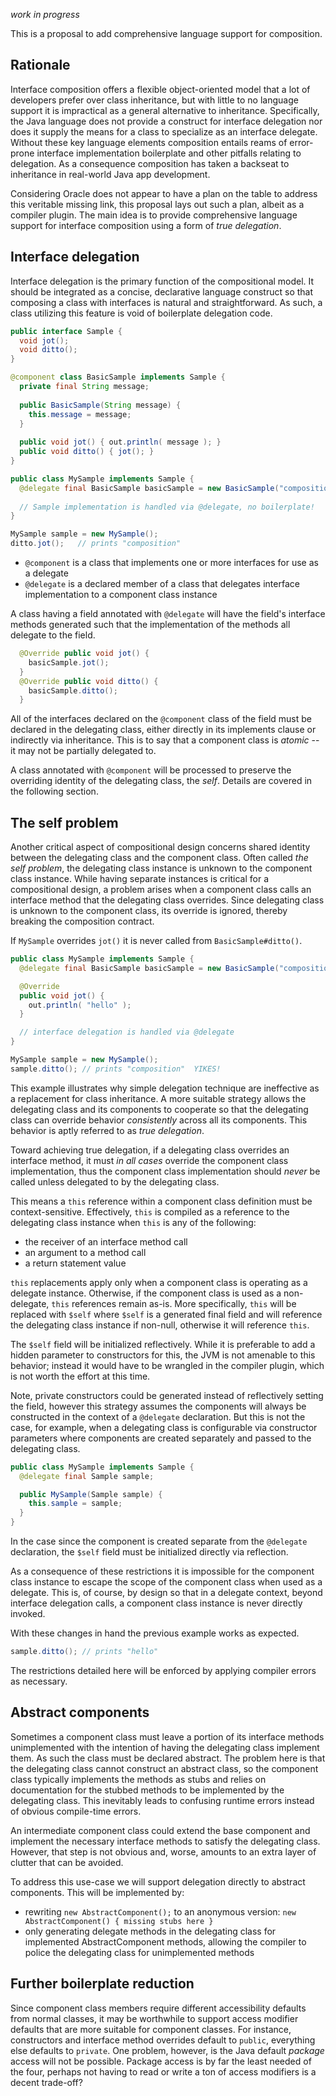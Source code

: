 _work in progress_

This is a proposal to add comprehensive language support for composition.

## Rationale
Interface composition offers a flexible object-oriented model that a lot of developers prefer over class inheritance, but
with little to no language support it is impractical as a general alternative to inheritance. Specifically, the Java language
does not provide a construct for interface delegation nor does it supply the means for a class to specialize as an interface
delegate. Without these key language elements composition entails reams of error-prone interface implementation boilerplate
and other pitfalls relating to delegation. As a consequence composition has taken a backseat to inheritance in real-world
Java app development.

Considering Oracle does not appear to have a plan on the table to address this veritable missing link, this proposal
lays out such a plan, albeit as a compiler plugin. The main idea is to provide comprehensive language support for interface
composition using a form of _true delegation_.

## Interface delegation
Interface delegation is the primary function of the compositional model. It should be integrated as a concise, declarative
language construct so that composing a class with interfaces is natural and straightforward. As such, a class utilizing
this feature is void of boilerplate delegation code.

```java
public interface Sample {
  void jot();
  void ditto();
}

@component class BasicSample implements Sample {
  private final String message;
  
  public BasicSample(String message) {
    this.message = message;
  }
  
  public void jot() { out.println( message ); }
  public void ditto() { jot(); }
}

public class MySample implements Sample {
  @delegate final BasicSample basicSample = new BasicSample("composition");
  
  // Sample implementation is handled via @delegate, no boilerplate!
}

MySample sample = new MySample();
ditto.jot();   // prints "composition"

```
* `@component` is a class that implements one or more interfaces for use as a delegate
* `@delegate` is a declared member of a class that delegates interface implementation to a component class instance
                                                               
A class having a field annotated with `@delegate` will have the field's interface methods generated such that the implementation
of the methods all delegate to the field.
```java
  @Override public void jot() {
    basicSample.jot();
  }
  @Override public void ditto() {
    basicSample.ditto();
  }
```
All of the interfaces declared on the `@component` class of the field must be declared in the delegating class, either directly
in its implements clause or indirectly via inheritance. This is to say that a component class is _atomic_ -- it may not be
partially delegated to.

A class annotated with `@component` will be processed to preserve the overriding identity of the delegating class, the _self_.
Details are covered in the following section.

## The self problem
Another critical aspect of compositional design concerns shared identity between the delegating class and the component
class. Often called _the self problem_, the delegating class instance is unknown to the component class instance. While
having separate instances is critical for a compositional design, a problem arises when a component class calls an interface
method that the delegating class overrides. Since delegating class is unknown to the component class, its override is ignored,
thereby breaking the composition contract.

If `MySample` overrides `jot()` it is never called from `BasicSample#ditto()`.
```java
public class MySample implements Sample {
  @delegate final BasicSample basicSample = new BasicSample("composition");

  @Override
  public void jot() {
    out.println( "hello" );
  }

  // interface delegation is handled via @delegate
}

MySample sample = new MySample();
sample.ditto(); // prints "composition"  YIKES!
```
This example illustrates why simple delegation technique are ineffective as a replacement for class inheritance. A more
suitable strategy allows the delegating class and its components to cooperate so that the delegating class can override
behavior _consistently_ across all its components. This behavior is aptly referred to as _true delegation_.

Toward achieving true delegation, if a delegating class overrides an interface method, it must _in all cases_ override the
component class implementation, thus the component class implementation should _never_ be called unless delegated to by
the delegating class.

This means a `this` reference within a component class definition must be context-sensitive. Effectively, `this` is compiled
as a reference to the delegating class instance when `this` is any of the following:
* the receiver of an interface method call
* an argument to a method call 
* a return statement value

`this` replacements apply only when a component class is operating as a delegate instance. Otherwise, if the component class
is used as a non-delegate, `this` references remain as-is. More specifically, `this` will be replaced with `$self` where `$self`
is a generated final field and will reference the delegating class instance if non-null, otherwise it will reference `this`.
                         
The `$self` field will be initialized reflectively. While it is preferable to add a hidden parameter to constructors for
this, the JVM is not amenable to this behavior; instead it would have to be wrangled in the compiler plugin, which is not
worth the effort at this time.

Note, private constructors could be generated instead of reflectively setting the field, however this strategy assumes the components
will always be constructed in the context of a `@delegate` declaration. But this is not the case, for example, when a delegating
class is configurable via constructor parameters where components are created separately and passed to the delegating class.
```java
public class MySample implements Sample {
  @delegate final Sample sample;

  public MySample(Sample sample) {
    this.sample = sample;
  }
}
```
In the case since the component is created separate from the `@delegate` declaration, the `$self` field must be initialized
directly via reflection.

As a consequence of these restrictions it is impossible for the component class instance to escape the scope of the component
class when used as a delegate. This is, of course, by design so that in a delegate context, beyond interface delegation calls,
a component class instance is never directly invoked.

With these changes in hand the previous example works as expected.
```java
sample.ditto(); // prints "hello"
```    
The restrictions detailed here will be enforced by applying compiler errors as necessary.

## Abstract components

Sometimes a component class must leave a portion of its interface methods unimplemented with the intention of having the
delegating class implement them. As such the class must be declared abstract. The problem here is that the delegating
class cannot construct an abstract class, so the component class typically implements the methods as stubs and relies on
documentation for the stubbed methods to be implemented by the delegating class. This inevitably leads to confusing runtime
errors instead of obvious compile-time errors.

An intermediate component class could extend the base component and implement the necessary interface methods to satisfy
the delegating class. However, that step is not obvious and, worse, amounts to an extra layer of clutter that can be avoided.

To address this use-case we will support delegation directly to abstract components. This will be implemented by:
- rewriting `new AbstractComponent();` to an anonymous version: `new AbstractComponent() { missing stubs here }`
- only generating delegate methods in the delegating class for implemented AbstractComponent methods, allowing the compiler
to police the delegating class for unimplemented methods

## Further boilerplate reduction
Since component class members require different accessibility defaults from normal classes, it may be worthwhile to support
access modifier defaults that are more suitable for component classes. For instance, constructors and interface method
overrides default to `public`, everything else defaults to `private`. One problem, however, is the Java default _package_
access will not be possible. Package access is by far the least needed of the four, perhaps not having to read or write
a ton of access modifiers is a decent trade-off?